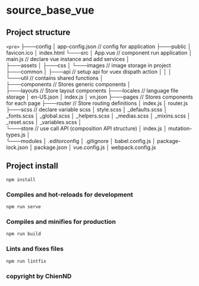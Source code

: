# source_base_vue

## Project structure
`<pre>`
├───config
│       app-config.json // config for application
├───public
│       favicon.ico
│       index.html
└───src
    │   App.vue // component run application
    │   main.js // declare vue instance and add services
    │   
    ├───assets
    │   ├───css
    │   └───images // image storage in project
    ├───common
    │   ├───api // setup api for vuex dispath action
    │   │
    │   └───util // contains shared functions 
    │           
    ├───components // Stores generic components 
    │       
    ├───layouts // Store layout components 
    ├───locales // language file storage 
    │       en-US.json
    │       index.js
    │       vn.json
    ├───pages // Stores components for each page 
    ├───router // Store routing definitions 
    │       index.js
    │       router.js
    ├───scss // declare variable scss
    │       style.scss
    │       _defaults.scss
    │       _fonts.scss
    │       _global.scss
    │       _helpers.scss
    │       _medias.scss
    │       _mixins.scss
    │       _reset.scss
    │       _variables.scss
    │       
    └───store // use call API (composition API structure)
        │   index.js
        │   mutation-types.js
        │   
        └───modules
│   .editorconfig
│   .gitignore
│   babel.config.js
│   package-lock.json
│   package.json
│   vue.config.js
│   webpack.config.js
</pre>
## Project install
```
npm install
```

### Compiles and hot-reloads for development
```
npm run serve
```

### Compiles and minifies for production
```
npm run build
```

### Lints and fixes files
```
npm run lintfix
```

### copyright by ChienND
